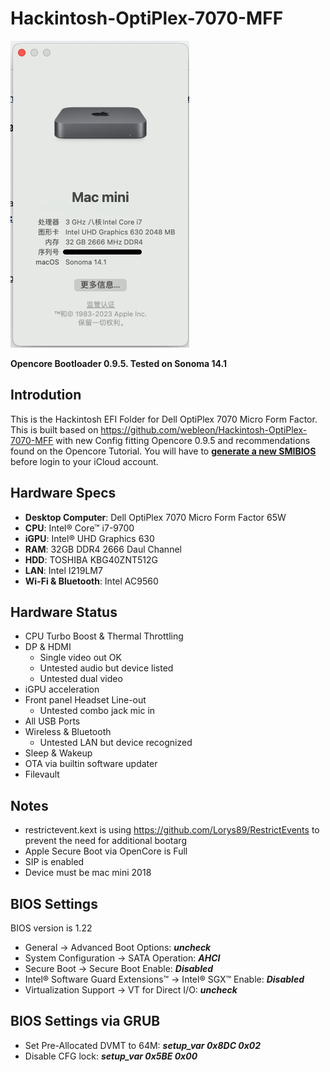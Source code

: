 # Hackintosh-OptiPlex-7070-MFF
![](https://github.com/ahalolol/Hackintosh-OptiPlex-7070-MFF-/blob/main/about.png)

**Opencore Bootloader 0.9.5. Tested on Sonoma 14.1**


## Introdution
This is the Hackintosh EFI Folder for Dell OptiPlex 7070 Micro Form Factor. 
This is built based on https://github.com/webleon/Hackintosh-OptiPlex-7070-MFF with new Config fitting Opencore 0.9.5 and recommendations found on the Opencore Tutorial.
You will have to [**generate a new SMIBIOS**](https://github.com/corpnewt/GenSMBIOS) before login to your iCloud account.


## Hardware Specs
* **Desktop Computer**: Dell OptiPlex 7070 Micro Form Factor 65W
* **CPU**: Intel® Core™ i7-9700
* **iGPU**: Intel® UHD Graphics 630
* **RAM**: 32GB DDR4 2666 Daul Channel
* **HDD**: TOSHIBA KBG40ZNT512G 
* **LAN**: Intel I219LM7
* **Wi-Fi & Bluetooth**: Intel AC9560


## Hardware Status
* CPU Turbo Boost & Thermal Throttling
* DP & HDMI
  * Single video out OK
  * Untested audio but device listed
  * Untested dual video
* iGPU acceleration
* Front panel Headset Line-out
  * Untested combo jack mic in
* All USB Ports
* Wireless & Bluetooth
  * Untested LAN but device recognized
* Sleep & Wakeup
* OTA via builtin software updater
* Filevault


## Notes
* restrictevent.kext is using https://github.com/Lorys89/RestrictEvents to prevent the need for additional bootarg
* Apple Secure Boot via OpenCore is Full
* SIP is enabled
* Device must be mac mini 2018


## BIOS Settings
BIOS version is 1.22
* General → Advanced Boot Options: ***uncheck***
* System Configuration → SATA Operation: ***AHCI***
* Secure Boot → Secure Boot Enable: ***Disabled***
* Intel® Software Guard Extensions™ → Intel® SGX™ Enable: ***Disabled***
* Virtualization Support → VT for Direct I/O: ***uncheck***


## BIOS Settings via GRUB
* Set Pre-Allocated DVMT to 64M: 
***setup_var 0x8DC 0x02***
* Disable CFG lock: 
***setup_var 0x5BE 0x00***
